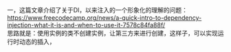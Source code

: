 一，这篇文章介绍了关于DI，以来注入的一个形象化的理解的问题：    
https://www.freecodecamp.org/news/a-quick-intro-to-dependency-injection-what-it-is-and-when-to-use-it-7578c84fa88f/     
思路就是：使用实例的类不创建实例，让第三方来进行创建，这样子，可以实现运行时动态的插入，     


